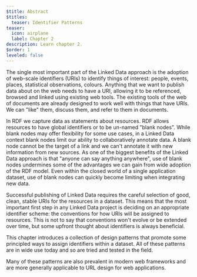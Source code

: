 ```yaml
---
$title: Abstract
$titles:
  teaser: Identifier Patterns
teaser:
  icon: airplane
  label: Chapter 2
description: Learn chapter 2.
$order: 1
leveled: false
---
```


The single most important part of the Linked Data approach is the adoption of web-scale identifiers (URIs) to identify things of interest: people, events, places, statistical observations, colours. Anything that we want to publish data about on the web needs to have a URI, allowing it to be referenced, browsed and linked using existing web tools. The existing tools of the web of documents are already designed to work well with things that have URIs. We can "like" them, discuss them, and refer to them in documents. 

In RDF we capture data as statements about resources. RDF allows resources to have global identifiers or to be un-named "blank nodes". While blank nodes may offer flexibility for some use cases, in a Linked Data context blank nodes limit our ability to collaboratively annotate data. A blank node cannot be the target of a link and we can't annotate it with new information from new sources. As one of the biggest benefits of the Linked Data approach is that "anyone can say anything anywhere", use of blank nodes undermines some of the advantages we can gain from wide adoption of the RDF model. Even within the closed world of a single application dataset, use of blank nodes can quickly become limiting when integrating new data.

Successful publishing of Linked Data requires the careful selection of good, clean, stable URIs for the resources in a dataset. This means that the most important first step in any Linked Data project is deciding on an appropriate identifier scheme: the conventions for how URIs will be assigned to resources. This is not to say that conventions won't evolve or be extended over time, but some upfront thought about identifiers is always beneficial.

This chapter introduces a collection of design patterns that promote some principled ways to assign identifiers within a dataset. All of these patterns are in wide use today and so are tried and tested in the field.

Many of these patterns are also prevalent in modern web frameworks and are more generally applicable to URL design for web applications.
